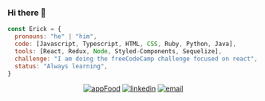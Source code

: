 ### Hi there 👋
```javascript
const Erick = {
  pronouns: "he" | "him",
  code: [Javascript, Typescript, HTML, CSS, Ruby, Python, Java],
  tools: [React, Redux, Node, Styled-Components, Sequelize],
  challenge: "I am doing the freeCodeCamp challenge focused on react",
  status: "Always learning",
}
```
<p align="center">
  <a href="https://app-food-gold.vercel.app/"><img src="https://img.icons8.com/fluent/96/000000/domain.png" alt="appFood"/></a>
  <a href="https://www.linkedin.com/in/erick-ayllon"><img src="https://img.icons8.com/color/96/000000/linkedin.png" alt="linkedin"/></a>
  <a href="mailto:erickayllon@gmail.com"><img src="https://img.icons8.com/color/96/000000/gmail.png" alt="email"/></a>
</p>
